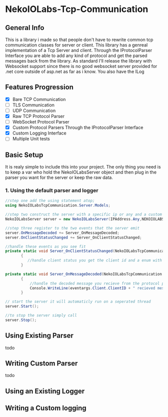 # NekoIOLabs-Tcp-Communication
## General Info

This is a library i made so that people don't have to rewrite common tcp communication classes for server or client. This library has a genreal implementation of a Tcp Server and client.
Through the IProtocolParser Interface you are able to add any kind of protocol and get the parsed messages back from the library. As standard I'll release the library with Websocket support since there is no good websocket server provided for .net core outside of asp.net as far as i know. You also have the ILog

## Features Progression
- [x] Bare TCP Communication 
- [ ] TLS Communication
- [ ] UDP Communication
- [x] Raw TCP Protocol Parser
- [ ] WebSocket Protocol Parser
- [x] Custom Protocol Parsers Through the IProtocolParser Interface
- [x] Custom Logging Interface
- [ ] Multiple Unit tests

## Basic Setup

  It is realy simple to include this into your project. The only thing you need is to keep a var who hold the NekoIOLabsServer object 
  and then plug in the parser you want for the server or keep the raw data.
  
 ### 1. Using the default parser and logger
 ```cs
//step one add the using statement atop;
using NekoIOLabsTcpCommunication.Server.Models;

//step two construct the server with a specific ip or any and a custom port of 8080 here
NekoIOLabsServer server = new NekoIOLabsServer(IPAddress.Any,NEKOIOLABS_COMMUNICATION_TYPE.TCP,8080);

//step three register to the two events that the server emit
server.OnMessageDecoded += Server_OnMessageDecoded;
server.OnClientStatusChanged += Server_OnClientStatusChanged;

//handle these events as you see fit
private static void Server_OnClientStatusChanged(NekoIOLabsTcpCommunication.Server.Events.ClientStateEventArgs args)
        {
           //handle client status you get the client id and a enum with the current status
        }

private static void Server_OnMessageDecoded(NekoIOLabsTcpCommunication.Server.Events.MessageParsedEventArgs eventargs)
        {
            //handle the decoded message you recieve from the protocol parser this will be an ICommand
            Console.WriteLine(eventargs.Client.ClientID + " recieved message " + eventargs.Command.ToString());
        }

// start the server it will automaticly run on a seperated thread
server.Start();

//to stop the server simply call
server.Stop();
```

 

 

## Using Existing Parser
todo

## Writing Custom Parser

todo

## Using an Existing Logger

## Writing a Custom logging